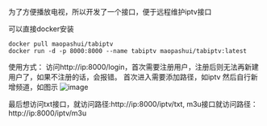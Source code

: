 为了方便播放电视，所以开发了一个接口，便于远程维护iptv接口

可以直接docker安装
~~~shell
docker pull maopashui/tabiptv
docker run -d -p 8000:8000 --name tabiptv maopashui/tabiptv:latest
~~~

使用方式：
访问http://ip:8000/login，首次需要注册用户，注册后则无法再新建用户了，如果不注册的话，会报错。
首次进入需要添加路径，如iptv
然后自行新增频道，如图示
![image](https://github.com/maopashui/TabIPTV/assets/38207700/d2f5b932-91b8-48ec-adb8-8df533cb76ef)

最后想访问txt接口，就访问路径:http://ip:8000/iptv/txt,
m3u接口就访问路径：http://ip:8000/iptv/m3u
